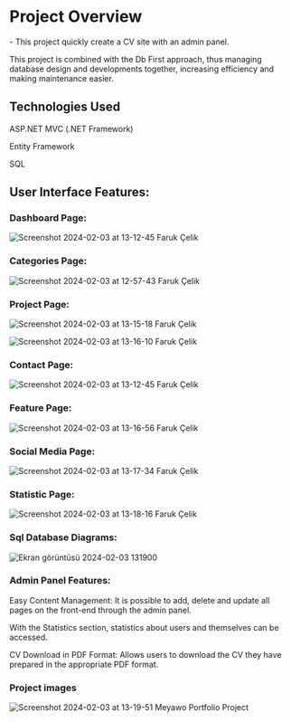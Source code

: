 <h1>Project Overview</h1>
- This project quickly create a CV site with an admin panel.

This project is combined with the Db First approach, thus managing database design and developments together, increasing efficiency and making maintenance easier.

<h2>Technologies Used</h2>

ASP.NET MVC (.NET Framework)

Entity Framework

SQL

<h2>User Interface Features:</h2>

<h3>Dashboard Page: </h3>

![Screenshot 2024-02-03 at 13-12-45 Faruk Çelik](https://github.com/Faruk-Celik/MeyawoPortfolio/assets/72822335/e3f024f0-eff7-4a00-8c3f-f4de5ec30825)

  
<h3>Categories Page: </h3>
  
![Screenshot 2024-02-03 at 12-57-43 Faruk Çelik](https://github.com/Faruk-Celik/MeyawoPortfolio/assets/72822335/3e3fb308-a942-4e98-93f9-55c9ff27e298)

<h3>Project Page:</h3>

![Screenshot 2024-02-03 at 13-15-18 Faruk Çelik](https://github.com/Faruk-Celik/MeyawoPortfolio/assets/72822335/efa2581d-f0a6-4935-ad24-dbad34cd64d3)

![Screenshot 2024-02-03 at 13-16-10 Faruk Çelik](https://github.com/Faruk-Celik/MeyawoPortfolio/assets/72822335/f24542b4-f8b2-498c-bd76-f23220ccde23)

<h3>Contact Page:</h3>

![Screenshot 2024-02-03 at 13-12-45 Faruk Çelik](https://github.com/Faruk-Celik/MeyawoPortfolio/assets/72822335/90494341-9f7a-452a-9bd8-ae91769cb391)

<h3>Feature Page:</h3>

![Screenshot 2024-02-03 at 13-16-56 Faruk Çelik](https://github.com/Faruk-Celik/MeyawoPortfolio/assets/72822335/9416f5e4-a437-4266-aa32-0451a9f70e89)

<h3>Social Media Page:</h3>

![Screenshot 2024-02-03 at 13-17-34 Faruk Çelik](https://github.com/Faruk-Celik/MeyawoPortfolio/assets/72822335/d0be1677-84c6-49b8-86a0-d164b8e0e6a8)

<h3>Statistic Page: </h3>

![Screenshot 2024-02-03 at 13-18-16 Faruk Çelik](https://github.com/Faruk-Celik/MeyawoPortfolio/assets/72822335/7a7038e1-1649-4b2b-9813-cd3bb1a663ad)

<h3>Sql Database Diagrams: </h3>
  
![Ekran görüntüsü 2024-02-03 131900](https://github.com/Faruk-Celik/MeyawoPortfolio/assets/72822335/9655c69e-ec60-404a-b86b-71c6394a9595)

<h3>Admin Panel Features:</h3>

Easy Content Management: It is possible to add, delete and update all pages on the front-end through the admin panel.

With the Statistics section, statistics about users and themselves can be accessed.

CV Download in PDF Format: Allows users to download the CV they have prepared in the appropriate PDF format.

<h3>Project images</h3>

![Screenshot 2024-02-03 at 13-19-51 Meyawo Portfolio Project](https://github.com/Faruk-Celik/MeyawoPortfolio/assets/72822335/68c924d9-9b48-413d-b678-9d13f46beead)






